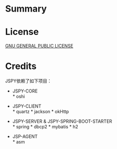 # Summary  


# License

[ GNU GENERAL PUBLIC LICENSE](https://raw.githubusercontent.com/zhyea/jspy/dev2/LICENSE)

# Credits

JSPY依赖了如下项目：

* JSPY-CORE  
        * oshi

* JSPY-CLIENT  
        * quartz
        * jackson
        * okHttp

* JSPY-SERVER & JSPY-SPRING-BOOT-STARTER  
        * spring
        * dbcp2
        * mybatis
        * h2

* JSP-AGENT  
        * asm